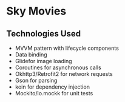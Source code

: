 # Sky Movies

## Technologies Used
* MVVM pattern with lifecycle components
* Data binding
* Glidefor image loading
* Coroutines for asynchronous calls
* Okhttp3/Retrofit2 for network requests
* Gson for parsing
* koin for dependency injection 
* Mockito/io.mockk for unit tests


